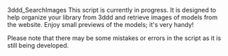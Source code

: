 3ddd_SearchImages
This script is currently in progress. It is designed to help organize your library from 3ddd and retrieve images of models from the website. Enjoy small previews of the models; it's very handy!

Please note that there may be some mistakes or errors in the script as it is still being developed.
